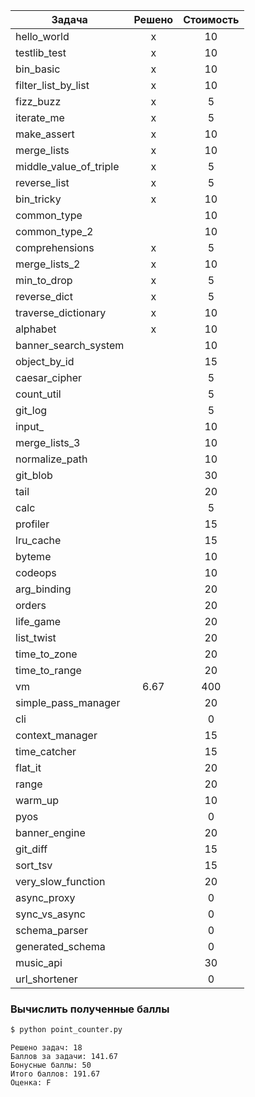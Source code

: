 ﻿| Задача                 | Решено | Стоимость | 
|------------------------|:------:|:---------:|
| hello_world            |   x    |    10     |
| testlib_test           |   x    |    10     |
| bin_basic              |   x    |    10     |
| filter_list_by_list    |   x    |    10     |
| fizz_buzz              |   x    |     5     |
| iterate_me             |   x    |     5     |
| make_assert            |   x    |    10     |
| merge_lists            |   x    |    10     |
| middle_value_of_triple |   x    |     5     |
| reverse_list           |   x    |     5     |
| bin_tricky             |   x    |    10     |
| common_type            |        |    10     |
| common_type_2          |        |    10     |
| comprehensions         |   x    |     5     |
| merge_lists_2          |   x    |    10     |
| min_to_drop            |   x    |     5     |
| reverse_dict           |   x    |     5     |
| traverse_dictionary    |   x    |    10     |
| alphabet               |   x    |    10     |
| banner_search_system   |        |    10     |
| object_by_id           |        |    15     |
| caesar_cipher          |        |     5     |
| count_util             |        |     5     |
| git_log                |        |     5     |
| input_                 |        |    10     |
| merge_lists_3          |        |    10     |
| normalize_path         |        |    10     |
| git_blob               |        |    30     |
| tail                   |        |    20     |
| calc                   |        |     5     |
| profiler               |        |    15     |
| lru_cache              |        |    15     |
| byteme                 |        |    10     |
| codeops                |        |    10     |
| arg_binding            |        |    20     |
| orders                 |        |    20     |
| life_game              |        |    20     |
| list_twist             |        |    20     |
| time_to_zone           |        |    20     |
| time_to_range          |        |    20     |
| vm                     |  6.67  |    400    |
| simple_pass_manager    |        |    20     | 
| cli                    |        |     0     | 
| context_manager        |        |    15     |
| time_catcher           |        |    15     |
| flat_it                |        |    20     |
| range                  |        |    20     |
| warm_up                |        |    10     |
| pyos                   |        |     0     | 
| banner_engine          |        |    20     |
| git_diff               |        |    15     |
| sort_tsv               |        |    15     |
| very_slow_function     |        |    20     |
| async_proxy            |        |     0     | 
| sync_vs_async          |        |     0     | 
| schema_parser          |        |     0     | 
| generated_schema       |        |     0     | 
| music_api              |        |    30     |
| url_shortener          |        |     0     | 

<!--- Table End --->

### Вычислить полученные баллы

```bash
$ python point_counter.py
```

<!--- Script Output Start --->
```
Решено задач: 18
Баллов за задачи: 141.67
Бонусные баллы: 50
Итого баллов: 191.67
Оценка: F
```
